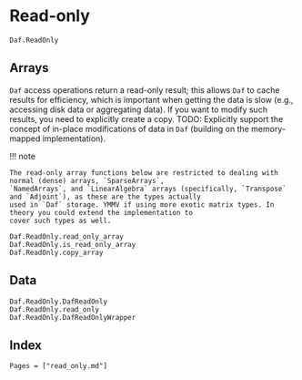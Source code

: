 # Read-only

```@docs
Daf.ReadOnly
```

## Arrays

`Daf` access operations return a read-only result; this allows `Daf` to cache results for efficiency, which is important
when getting the data is slow (e.g., accessing disk data or aggregating data). If you want to modify such results, you
need to explicitly create a copy. TODO: Explicitly support the concept of in-place modifications of data in `Daf`
(building on the memory-mapped implementation).

!!! note
    
    The read-only array functions below are restricted to dealing with normal (dense) arrays, `SparseArrays`,
    `NamedArrays`, and `LinearAlgebra` arrays (specifically, `Transpose` and `Adjoint`), as these are the types actually
    used in `Daf` storage. YMMV if using more exotic matrix types. In theory you could extend the implementation to
    cover such types as well.

```@docs
Daf.ReadOnly.read_only_array
Daf.ReadOnly.is_read_only_array
Daf.ReadOnly.copy_array
```

## Data

```@docs
Daf.ReadOnly.DafReadOnly
Daf.ReadOnly.read_only
Daf.ReadOnly.DafReadOnlyWrapper
```

## Index

```@index
Pages = ["read_only.md"]
```
